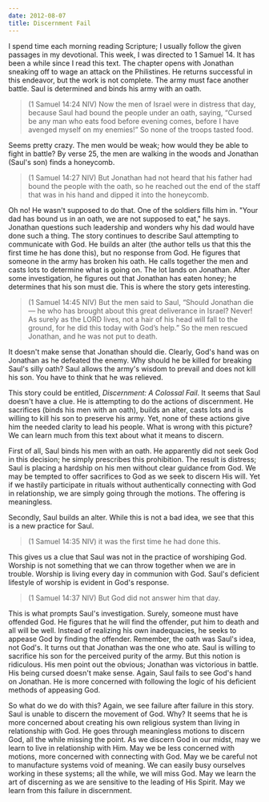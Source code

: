 ```yaml
---
date: 2012-08-07
title: Discernment Fail
---
```


I spend time each morning reading Scripture; I usually follow the given passages in my devotional. This week, I was directed to 1 Samuel 14. It has been a while since I read this text. The chapter opens with Jonathan sneaking off to wage an attack on the Philistines. He returns successful in this endeavor, but the work is not complete. The army must face another battle. Saul is determined and binds his army with an oath.



>(1 Samuel 14:24 NIV) Now the men of Israel were in distress that day, because Saul had bound the people under an oath, saying, “Cursed be any man who eats food before evening comes, before I have avenged myself on my enemies!” So none of the troops tasted food.

Seems pretty crazy. The men would be weak; how would they be able to fight in battle? By verse 25, the men are walking in the woods and Jonathan (Saul's son) finds a honeycomb.

>(1 Samuel 14:27 NIV) But Jonathan had not heard that his father had bound the people with the oath, so he reached out the end of the staff that was in his hand and dipped it into the honeycomb.

Oh no! He wasn't supposed to do that. One of the soldiers fills him in. "Your dad has bound us in an oath, we are not supposed to eat," he says. Jonathan questions such leadership and wonders why his dad would have done such a thing. The story continues to describe Saul attempting to communicate with God. He builds an alter (the author tells us that this the first time he has done this), but no response from God. He figures that someone in the army has broken his oath. He calls together the men and casts lots to determine what is going on. The lot lands on Jonathan. After some investigation, he figures out that Jonathan has eaten honey; he determines that his son must die. This is where the story gets interesting.

>(1 Samuel 14:45 NIV) But the men said to Saul, “Should Jonathan die — he who has brought about this great deliverance in Israel? Never! As surely as the LORD lives, not a hair of his head will fall to the ground, for he did this today with God’s help.” So the men rescued Jonathan, and he was not put to death. 

It doesn't make sense that Jonathan should die. Clearly, God's hand was on Jonathan as he defeated the enemy. Why should he be killed for breaking Saul's silly oath? Saul allows the army's wisdom to prevail and does not kill his son. You have to think that he was relieved.  

This story could be entitled, *Discernment: A Colossal Fail*. It seems that Saul doesn't have a clue. He is attempting to do the actions of discernment. He sacrifices (binds his men with an oath), builds an alter, casts lots and is willing to kill his son to preserve his army. Yet, none of these actions give him the needed clarity to lead his people. What is wrong with this picture? We can learn much from this text about what it means to discern.

First of all, Saul binds his men with an oath. He apparently did not seek God in this decision; he simply prescribes this prohibition. The result is distress; Saul is placing a hardship on his men without clear guidance from God. We may be tempted to offer sacrifices to God as we seek to discern His will. Yet if we hastily participate in rituals without authentically connecting with God in relationship, we are simply going through the motions. The offering is meaningless.

Secondly, Saul builds an alter. While this is not a bad idea, we see that this is a new practice for Saul. 

>(1 Samuel 14:35 NIV) it was the first time he had done this.

This gives us a clue that Saul was not in the practice of worshiping God. Worship is not something that we can throw together when we are in trouble. Worship is living every day in communion with God. Saul's deficient lifestyle of worship is evident in God's response. 

>(1 Samuel 14:37 NIV) But God did not answer him that day.

This is what prompts Saul's investigation. Surely, someone must have offended God. He figures that he will find the offender, put him to death and all will be well. Instead of realizing his own inadequacies, he seeks to appease God by finding the offender. Remember, the oath was Saul's idea, not God's. It turns out that Jonathan was the one who ate. Saul is willing to sacrifice his son for the perceived purity of the army. But this notion is ridiculous. His men point out the obvious; Jonathan was victorious in battle. His being cursed doesn't make sense. Again, Saul fails to see God's hand on Jonathan. He is more concerned with following the logic of his deficient methods of appeasing God.

So what do we do with this? Again, we see failure after failure in this story. Saul is unable to discern the movement of God. Why? It seems that he is more concerned about creating his own religious system than living in relationship with God. He goes through meaningless motions to discern God, all the while missing the point. As we discern God in our midst, may we learn to live in relationship with Him. May we be less concerned with motions, more concerned with connecting with God. May we be careful not to manufacture systems void of meaning. We can easily busy ourselves working in these systems; all the while, we will miss God. May we learn the art of discerning as we are sensitive to the leading of His Spirit. May we learn from this failure in discernment.
